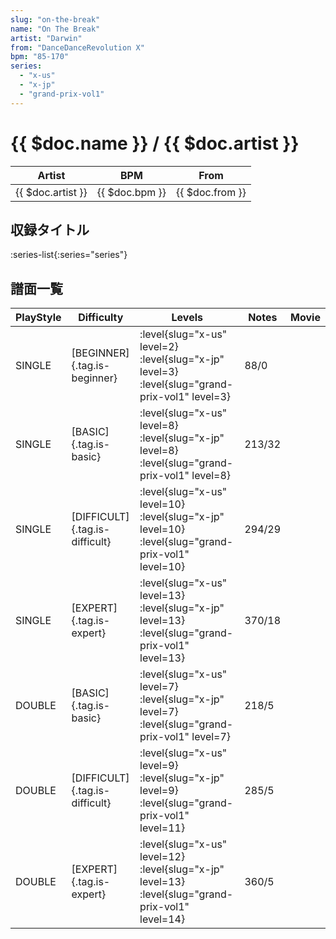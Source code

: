 ```yaml
---
slug: "on-the-break"
name: "On The Break"
artist: "Darwin"
from: "DanceDanceRevolution X"
bpm: "85-170"
series:
  - "x-us"
  - "x-jp"
  - "grand-prix-vol1"
---
```


# {{ $doc.name }} / {{ $doc.artist }}

|Artist|BPM|From|
|------|---|----|
|{{ $doc.artist }}|{{ $doc.bpm }}|{{ $doc.from }}|

## 収録タイトル

:series-list{:series="series"}

## 譜面一覧

|PlayStyle|Difficulty|Levels|Notes|Movie|
|---------|----------|------|-----|-----|
|SINGLE|[BEGINNER]{.tag.is-beginner}|<div class="field is-grouped is-grouped-multiline"> :level{slug="x-us" level=2} :level{slug="x-jp" level=3} :level{slug="grand-prix-vol1" level=3}</div>|88/0||
|SINGLE|[BASIC]{.tag.is-basic}|<div class="field is-grouped is-grouped-multiline"> :level{slug="x-us" level=8} :level{slug="x-jp" level=8} :level{slug="grand-prix-vol1" level=8}</div>|213/32||
|SINGLE|[DIFFICULT]{.tag.is-difficult}|<div class="field is-grouped is-grouped-multiline"> :level{slug="x-us" level=10} :level{slug="x-jp" level=10} :level{slug="grand-prix-vol1" level=10}</div>|294/29||
|SINGLE|[EXPERT]{.tag.is-expert}|<div class="field is-grouped is-grouped-multiline"> :level{slug="x-us" level=13} :level{slug="x-jp" level=13} :level{slug="grand-prix-vol1" level=13}</div>|370/18||
|DOUBLE|[BASIC]{.tag.is-basic}|<div class="field is-grouped is-grouped-multiline"> :level{slug="x-us" level=7} :level{slug="x-jp" level=7} :level{slug="grand-prix-vol1" level=7}</div>|218/5||
|DOUBLE|[DIFFICULT]{.tag.is-difficult}|<div class="field is-grouped is-grouped-multiline"> :level{slug="x-us" level=9} :level{slug="x-jp" level=9} :level{slug="grand-prix-vol1" level=11}</div>|285/5||
|DOUBLE|[EXPERT]{.tag.is-expert}|<div class="field is-grouped is-grouped-multiline"> :level{slug="x-us" level=12} :level{slug="x-jp" level=13} :level{slug="grand-prix-vol1" level=14}</div>|360/5||

